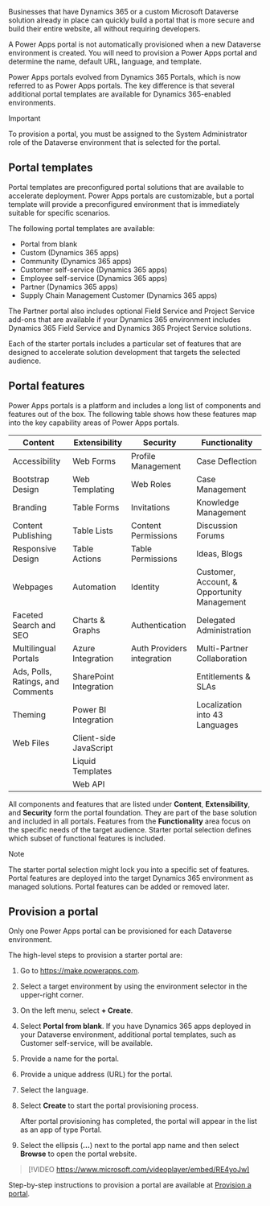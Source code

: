 Businesses that have Dynamics 365 or a custom Microsoft Dataverse solution already in place can quickly build a portal that is more secure and build their entire website, all without requiring developers. 

A Power Apps portal is not automatically provisioned when a new Dataverse environment is created. You will need to provision a Power Apps portal and determine the name, default URL, language, and template.

Power Apps portals evolved from Dynamics 365 Portals, which is now referred to as Power Apps portals. The key difference is that several additional portal templates are available for Dynamics 365-enabled environments.  

> [!IMPORTANT]
>
> To provision a portal, you must be assigned to the System Administrator role of the Dataverse environment that is selected for the portal.

## Portal templates

Portal templates are preconfigured portal solutions that are available to accelerate deployment. Power Apps portals are customizable, but a portal template will provide a preconfigured environment that is immediately suitable for specific scenarios. 

The following portal templates are available:

- Portal from blank 
- Custom (Dynamics 365 apps)
- Community (Dynamics 365 apps)
- Customer self-service (Dynamics 365 apps)
- Employee self-service (Dynamics 365 apps)
- Partner (Dynamics 365 apps)
- Supply Chain Management Customer (Dynamics 365 apps)

The Partner portal also includes optional Field Service and Project Service add-ons that are available if your Dynamics 365 environment includes Dynamics 365 Field Service and Dynamics 365 Project Service solutions.

Each of the starter portals includes a particular set of features that are designed to accelerate solution development that targets the selected audience. 

## Portal features 

Power Apps portals is a platform and includes a long list of components and features out of the box. The following table shows how these features map into the key capability areas of Power Apps portals.

| Content                          | Extensibility          | Security                   | Functionality                              |
| -------------------------------- | ---------------------- | -------------------------- | ------------------------------------------ |
| Accessibility                    | Web Forms              | Profile Management         | Case Deflection                            |
| Bootstrap Design                 | Web Templating         | Web Roles                  | Case Management                            |
| Branding                         | Table Forms           | Invitations                | Knowledge Management                       |
| Content Publishing               | Table Lists           | Content Permissions        | Discussion Forums                          |
| Responsive Design                | Table Actions         | Table Permissions         | Ideas, Blogs                               |
| Webpages                        | Automation    | Identity                   | Customer, Account, & Opportunity Management |
| Faceted Search and SEO           | Charts & Graphs        | Authentication             | Delegated Administration                   |
| Multilingual Portals            | Azure Integration      | Auth Providers integration | Multi-Partner Collaboration                |
| Ads, Polls, Ratings, and Comments | SharePoint Integration |                            | Entitlements & SLAs                        |
| Theming  | Power BI Integration   |                            | Localization into 43 Languages             |
| Web Files | Client-side JavaScript |||
|| Liquid Templates |||
|| Web API |||

 

All components and features that are listed under **Content**, **Extensibility**, and **Security** form the portal foundation. They are part of the base solution and included in all portals. Features from the **Functionality** area focus on the specific needs of the target audience. Starter portal selection defines which subset of functional features is included.  

> [!NOTE]
>
> The starter portal selection might lock you into a specific set of features. Portal features are deployed into the target Dynamics 365 environment as managed solutions. Portal features can be added or removed later. 

## Provision a portal

Only one Power Apps portal can be provisioned for each Dataverse environment.

The high-level steps to provision a starter portal are:

1. Go to https://make.powerapps.com.

2. Select a target environment by using the environment selector in the upper-right corner.

3. On the left menu, select **+ Create**.

4. Select **Portal from blank**. If you have Dynamics 365 apps deployed in your Dataverse environment, additional portal templates, such as Customer self-service, will be available.

5. Provide a name for the portal.

6. Provide a unique address (URL) for the portal.

7. Select the language.

8. Select **Create** to start the portal provisioning process.

   After portal provisioning has completed, the portal will appear in the list as an app of type Portal.

9. Select the ellipsis (**...**) next to the portal app name and then select **Browse** to open the portal website.

> [!VIDEO https://www.microsoft.com/videoplayer/embed/RE4yoJw]
>
>
> 
Step-by-step instructions to provision a portal are available at [Provision a portal](https://docs.microsoft.com/dynamics365/customer-engagement/portals/provision-portal).
